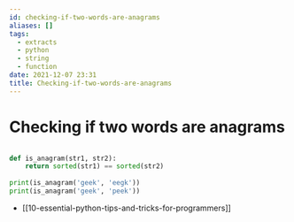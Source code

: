 ```yaml
---
id: checking-if-two-words-are-anagrams
aliases: []
tags:
  - extracts
  - python
  - string
  - function
date: 2021-12-07 23:31
title: Checking-if-two-words-are-anagrams
---
```


# Checking if two words are anagrams

```python

def is_anagram(str1, str2):
    return sorted(str1) == sorted(str2)
    
print(is_anagram('geek', 'eegk'))
print(is_anagram('geek', 'peek'))

```

- [[10-essential-python-tips-and-tricks-for-programmers]]
